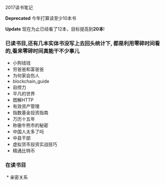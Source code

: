 
2017读书笔记

**Deprecated**
今年打算读至少10本书

**Update**
现在为止已经看了12本，目标提高到**20本**!

### 已读书目,还有几本实体书没写上去回头统计下, 都是利用零碎时间看的,看来零碎时间真能干不少事儿
 * 小狗钱钱
 * 穷爸爸和富爸爸
 * 为何家会伤人
 * blockchain_guide
 * 自控力
 * 平凡的世界
 * 图解HTTP
 * 有效资产管理
 * 指数基金投资指南
 * 万历十五年
 * 称傲牛熊市的秘密
 * 中国人太多了吗
 * 中县干部
 * 虚拟货币投资实战技巧
 * 精通比特币


### 在读书目
 
  * 亲密关系
